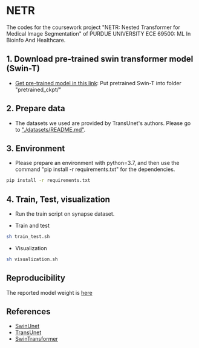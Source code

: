 # NETR
The codes for the coursework project "NETR: Nested Transformer for Medical Image Segmentation" of PURDUE UNIVERSITY ECE 69500: ML In Bioinfo And Healthcare. 

## 1. Download pre-trained swin transformer model (Swin-T)
* [Get pre-trained model in this link](https://drive.google.com/drive/folders/1UC3XOoezeum0uck4KBVGa8osahs6rKUY?usp=sharing): Put pretrained Swin-T into folder "pretrained_ckpt/"

## 2. Prepare data

- The datasets we used are provided by TransUnet's authors. Please go to ["./datasets/README.md"](datasets/README.md).
## 3. Environment

- Please prepare an environment with python=3.7, and then use the command "pip install -r requirements.txt" for the dependencies.

```bash
pip install -r requirements.txt
```

## 4. Train, Test, visualization

- Run the train script on synapse dataset.

- Train and test

```bash
sh train_test.sh 
```

- Visualization
```bash
sh visualization.sh 
```

## Reproducibility
The reported model weight is [here](https://drive.google.com/drive/folders/1pvYnY9pefHoLDeCrXaRvB8hx8XTHExTz?usp=sharing)

## References
* [SwinUnet](https://github.com/HuCaoFighting/Swin-Unet)
* [TransUnet](https://github.com/Beckschen/TransUNet)
* [SwinTransformer](https://github.com/microsoft/Swin-Transformer)


